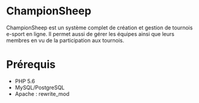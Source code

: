 # ChampionSheep
ChampionSheep est un système complet de création et gestion de tournois e-sport en ligne.
Il permet aussi de gérer les équipes ainsi que leurs membres en vu de la participation aux tournois.

# Prérequis
- PHP 5.6
- MySQL/PostgreSQL
- Apache : rewrite_mod


